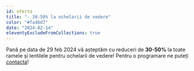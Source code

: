 ```yaml
---
id: oferta
title: "- 30-50% la ochelarii de vedere"
color: "#fa4bd7"
date: "2024-02-14"
eleventyExcludeFromCollections: true
---
```

Pană pe data de 29 feb 2024 vă așteptăm cu reduceri de <span style="color: {{ color }}; font-weight:bold;">30-50%</span> la toate ramele și lentilele pentru ochelarii de vedere! Pentru o programare ne puteți <a href="/contact">contacta</a>!